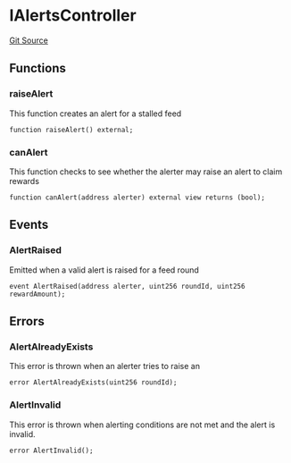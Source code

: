 # IAlertsController
[Git Source](https://github.com/code-423n4/2023-08-chainlink/blob/38d594fd52a417af576ce44eee67744196ba1094/src/staking-v0.1/interfaces/IAlertsController.sol)


## Functions
### raiseAlert

This function creates an alert for a stalled feed


```solidity
function raiseAlert() external;
```

### canAlert

This function checks to see whether the alerter may raise an alert
to claim rewards


```solidity
function canAlert(address alerter) external view returns (bool);
```

## Events
### AlertRaised
Emitted when a valid alert is raised for a feed round


```solidity
event AlertRaised(address alerter, uint256 roundId, uint256 rewardAmount);
```

## Errors
### AlertAlreadyExists
This error is thrown when an alerter tries to raise an


```solidity
error AlertAlreadyExists(uint256 roundId);
```

### AlertInvalid
This error is thrown when alerting conditions are not met and the
alert is invalid.


```solidity
error AlertInvalid();
```

